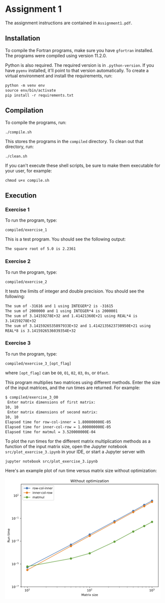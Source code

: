 # Assignment 1

The assignment instructions are contained in `Assignment1.pdf`.

## Installation

To compile the Fortran programs, make sure you have `gfortran` installed. The programs were compiled using version 11.2.0.

Python is also required. The required version is in `.python-version`. If you have `pyenv` installed, it'll point to
that version automatically. To create a virtual environment and install the requirements, run:

```
python -m venv env
source env/bin/activate
pip install -r requirements.txt
```

## Compilation

To compile the programs, run:

```
./compile.sh
```

This stores the programs in the `compiled` directory. To clean out that directory, run:

```
./clean.sh
```

If you can't execute these shell scripts, be sure to make them executable for your user, for example:

```
chmod u+x compile.sh
```

## Execution

### Exercise 1

To run the program, type:

```
compiled/exercise_1
```

This is a test program. You should see the following output:

```
The square root of 5.0 is 2.2361
```

### Exercise 2

To run the program, type:

```
compiled/exercise_2
```

It tests the limits of integer and double precision. You should see the following:

```
The sum of -31616 and 1 using INTEGER*2 is -31615
The sum of 2000000 and 1 using INTEGER*4 is 2000001
The sum of 3.14159278E+32 and 1.41421360E+21 using REAL*4 is 3.14159278E+32
The sum of 3.1415926535897933E+32 and 1.4142135623730950E+21 using REAL*8 is 3.1415926536039354E+32
```

### Exercise 3

To run the program, type:

```
compiled/exercise_3_[opt_flag]
```
where `[opt_flag]` can be `O0`, `O1`, `02`, `03`, `0s`, or `Ofast`.

This program multiplies two matrices using different methods. Enter the size of the input matrices, and the run times
are returned. For example:

```
$ compiled/exercise_3_O0
 Enter matrix dimensions of first matrix:
10, 10
 Enter matrix dimensions of second matrix:
10, 10
Elapsed time for row-col-inner = 1.800000000E-05
Elapsed time for inner-col-row = 1.000000000E-05
Elapsed time for matmul = 3.520000000E-04
```

To plot the run times for the different matrix multiplication methods as a function of the input matrix size, open
the Jupyter notebook `src/plot_exercise_3.ipynb` in your IDE, or start a Jupyter server with

```
jupyter notebook src/plot_exercise_3.ipynb
```

Here's an example plot of run time versus matrix size without optimization:

![image](example_run_times.png)
